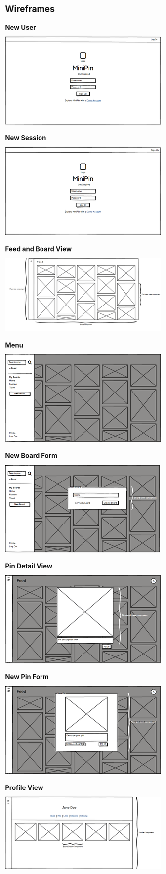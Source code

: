 # Wireframes

## New User
![new-user]

## New Session
![new-session]

## Feed and Board View
![feed-and-board]

## Menu
![menu]

## New Board Form
![new-board-form]

## Pin Detail View
![pin-detail-view]

## New Pin Form
![new-pin-form]

## Profile View
![profile]

[new-user]: ./wireframes/new_user.png
[new-session]: ./wireframes/new_session.png
[feed-and-board]: ./wireframes/feed_and_board_view.png
[menu]: ./wireframes/menu_pop_out.png
[new-board-form]: ./wireframes/new_board_form.png
[pin-detail-view]: ./wireframes/pin_detail.png
[new-pin-form]: ./wireframes/new_pin_form.png
[profile]: ./wireframes/profile_view.png
